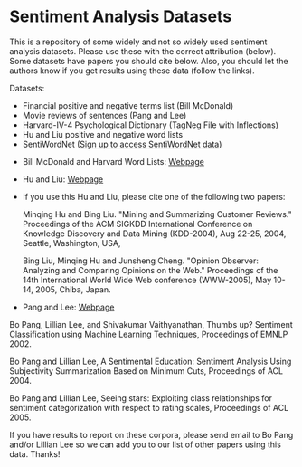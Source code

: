 Sentiment Analysis Datasets
============================

This is a repository of some widely and not so widely used sentiment analysis datasets.  Please use these with the correct attribution (below).  Some datasets have papers you should cite below.  Also, you should let the authors know if you get results using these data (follow the links).


Datasets:
 - Financial positive and negative terms list (Bill McDonald)
 - Movie reviews of sentences (Pang and Lee)
 - Harvard-IV-4 Psychological Dictionary (TagNeg File with Inflections)
 - Hu and Liu positive and negative word lists
 - SentiWordNet (<a href="http://sentiwordnet.isti.cnr.it/">Sign up to access SentiWordNet data</a>)

* Bill McDonald and Harvard Word Lists: <a href="http://nd.edu/~mcdonald/Word_Lists.html">Webpage</a>

* Hu and Liu: <a href="http://www.cs.uic.edu/~liub/FBS/opinion-lexicon-English.rar">Webpage</a>

* If you use this Hu and Liu, please cite one of the following two papers:

   Minqing Hu and Bing Liu. "Mining and Summarizing Customer Reviews." 
       Proceedings of the ACM SIGKDD International Conference on Knowledge 
       Discovery and Data Mining (KDD-2004), Aug 22-25, 2004, Seattle, 
       Washington, USA, 

   Bing Liu, Minqing Hu and Junsheng Cheng. "Opinion Observer: Analyzing 
       and Comparing Opinions on the Web." Proceedings of the 14th 
       International World Wide Web conference (WWW-2005), May 10-14, 
       2005, Chiba, Japan.

* Pang and Lee: <a href="http://www.cs.cornell.edu/people/pabo/movie-review-data/">Webpage</a>

Bo Pang, Lillian Lee, and Shivakumar Vaithyanathan, Thumbs up? Sentiment Classification using Machine Learning Techniques, Proceedings of EMNLP 2002.

Bo Pang and Lillian Lee, A Sentimental Education: Sentiment Analysis Using Subjectivity Summarization Based on Minimum Cuts, Proceedings of ACL 2004.

Bo Pang and Lillian Lee, Seeing stars: Exploiting class relationships for sentiment categorization with respect to rating scales, Proceedings of ACL 2005.

If you have results to report on these corpora, please send email to Bo Pang and/or Lillian Lee so we can add you to our list of other papers using this data. Thanks!
